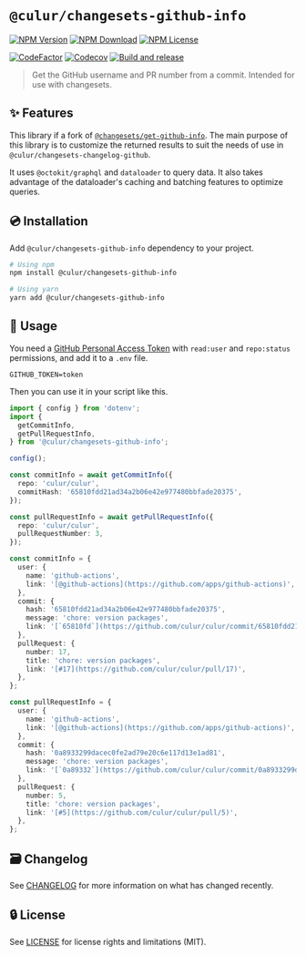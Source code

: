 # `@culur/changesets-github-info`

[![NPM Version](https://img.shields.io/npm/v/@culur/changesets-github-info?logo=npm)](https://www.npmjs.com/package/@culur/changesets-github-info)
[![NPM Download](https://img.shields.io/npm/dm/@culur/changesets-github-info?logo=npm)](https://www.npmjs.com/package/@culur/changesets-github-info)
[![NPM License](https://img.shields.io/npm/l/@culur/changesets-github-info)](../../LICENSE)

[![CodeFactor](https://www.codefactor.io/repository/github/culur/culur/badge)](https://www.codefactor.io/repository/github/culur/culur)
[![Codecov](https://img.shields.io/codecov/c/github/culur/culur)](https://app.codecov.io/gh/culur/culur)
[![Build and release](https://github.com/culur/culur/actions/workflows/build-and-release.yml/badge.svg)](https://github.com/culur/culur/actions/workflows/build-and-release.yml)

> Get the GitHub username and PR number from a commit. Intended for use with changesets.

## ✨ Features

This library if a fork of [`@changesets/get-github-info`](https://www.npmjs.com/package/@changesets/get-github-info). The main purpose of this library is to customize the returned results to suit the needs of use in `@culur/changesets-changelog-github`.

It uses `@octokit/graphql` and `dataloader` to query data. It also takes advantage of the dataloader's caching and batching features to optimize queries.

## 💿 Installation

Add `@culur/changesets-github-info` dependency to your project.

```bash
# Using npm
npm install @culur/changesets-github-info

# Using yarn
yarn add @culur/changesets-github-info
```

## 📖 Usage

You need a [GitHub Personal Access Token](https://github.com/settings/tokens/new) with `read:user` and `repo:status` permissions, and add it to a `.env` file.

```.env
GITHUB_TOKEN=token
```

Then you can use it in your script like this.

```ts
import { config } from 'dotenv';
import {
  getCommitInfo,
  getPullRequestInfo,
} from '@culur/changesets-github-info';

config();

const commitInfo = await getCommitInfo({
  repo: 'culur/culur',
  commitHash: '65810fdd21ad34a2b06e42e977480bbfade20375',
});

const pullRequestInfo = await getPullRequestInfo({
  repo: 'culur/culur',
  pullRequestNumber: 3,
});

const commitInfo = {
  user: {
    name: 'github-actions',
    link: '[@github-actions](https://github.com/apps/github-actions)',
  },
  commit: {
    hash: '65810fdd21ad34a2b06e42e977480bbfade20375',
    message: 'chore: version packages',
    link: '[`65810fd`](https://github.com/culur/culur/commit/65810fdd21ad34a2b06e42e977480bbfade20375)',
  },
  pullRequest: {
    number: 17,
    title: 'chore: version packages',
    link: '[#17](https://github.com/culur/culur/pull/17)',
  },
};

const pullRequestInfo = {
  user: {
    name: 'github-actions',
    link: '[@github-actions](https://github.com/apps/github-actions)',
  },
  commit: {
    hash: '0a8933299dacec0fe2ad79e20c6e117d13e1ad81',
    message: 'chore: version packages',
    link: '[`0a89332`](https://github.com/culur/culur/commit/0a8933299dacec0fe2ad79e20c6e117d13e1ad81)',
  },
  pullRequest: {
    number: 5,
    title: 'chore: version packages',
    link: '[#5](https://github.com/culur/culur/pull/5)',
  },
};
```

## 🗃️ Changelog

See [CHANGELOG](CHANGELOG.md) for more information on what has changed recently.

## 🔒 License

See [LICENSE](../../LICENSE) for license rights and limitations (MIT).
